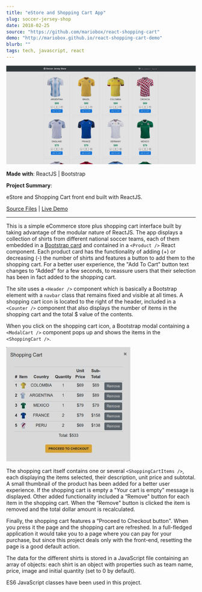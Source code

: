 ```yaml
---
title: "eStore and Shopping Cart App"
slug: soccer-jersey-shop
date: 2018-02-25
source: "https://github.com/mariobox/react-shopping-cart"
demo: "http://mariobox.github.io/react-shopping-cart-demo"
blurb: ""
tags: tech, javascript, react
---
```


<img src="../img/shirts.jpg" class="profile">

**Made with**: <i class="icon-reactjs"></i> ReactJS | <i class="icon-bootstrap"></i> Bootstrap

**Project Summary**:

eStore and Shopping Cart front end built with ReactJS.

[Source Files](https://github.com/mariobox/react-shopping-cart) | [Live Demo](http://mariobox.github.io/react-shopping-cart-demo)<hr class="art"/>

This is a simple eCommerce store plus shopping cart interface built by taking advantage of the modular nature of ReactJS. The app displays a collection of shirts from different national soccer teams, each of them embedded in a [Bootstrap card](https://getbootstrap.com/docs/4.0/components/card/) and contained in a `<Product />` React component. Each product card has the functionality of adding (+) or decreasing (-) the number of shirts and features a button to add them to the shopping cart.  For a better user experience, the "Add To Cart" button text changes to &#8220;Added" for a few seconds, to reassure users that their selection has been in fact added to the shopping cart.

The site uses a `<Header />` component which is basically a Bootstrap element with a `navbar` class that remains fixed and visible at all times. A shopping cart icon is located to the right of the header, included in a `<Counter />` component that also displays the number of items in the shopping cart and the total $ value of the contents.

When you click on the shopping cart icon, a Bootstrap modal containing a `<ModalCart />` component pops up and shows the items in the `<ShoppingCart />`. 

<img src="../img/shoppingcart.jpg" class="profile">

The shopping cart itself contains one or several `<ShoppingCartItems />`, each displaying the items selected, their description, unit price and subtotal. A small thumbnail of the product has been added for a better user experience.  If the shopping cart is empty a "Your cart is empty" message is displayed.  Other added functionality included a &#8220;Remove" button for each item in the shopping cart. When the &#8220;Remove" button is clicked the item is removed and the total dollar amount is recalculated.

Finally, the shopping cart features a &#8220;Proceed to Checkout button". When you press it the page and the shopping cart are refreshed. In a full-fledged application it would take you to a page where you can pay for your purchase, but since this project deals only with the front-end, resetting the page is a good default action.

The data for the different shirts is stored in a JavaScript file containing an array of objects: each shirt is an object with properties such as team name, price, image and initial quantity (set to 0 by default).

ES6 JavaScript classes have been used in this project.
